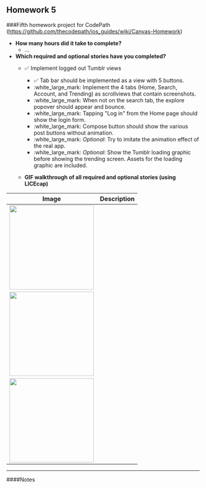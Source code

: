 Homework 5
---
###Fifth homework project for CodePath (https://github.com/thecodepath/ios_guides/wiki/Canvas-Homework)

* **How many hours did it take to complete?**
  * ...
* **Which required and optional stories have you completed?**
  * :white_check_mark: Implement logged out Tumblr views
    * :white_check_mark: Tab bar should be implemented as a view with 5 buttons.
    * :white_large_mark: Implement the 4 tabs (Home, Search, Account, and Trending) as scrollviews that contain screenshots.
    * :white_large_mark: When not on the search tab, the explore popover should appear and bounce.
    * :white_large_mark: Tapping "Log in" from the Home page should show the login form.
    * :white_large_mark: Compose button should show the various post buttons without animation.
    * :white_large_mark: *Optional*: Try to imitate the animation effect of the real app.
    * :white_large_mark: *Optional*: Show the Tumblr loading graphic before showing the trending screen. Assets for the loading graphic are included.

  * **GIF walkthrough of all required and optional stories (using LICEcap)**

| Image               | Description        |
| ------------------- |:-------------------|
| <img width="220" src=""/> |              |
| <img width="220" src=""/> |              |
| <img width="220" src=""/> |              |


---

####Notes
